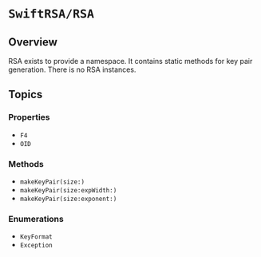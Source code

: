 # ``SwiftRSA/RSA``

## Overview

RSA exists to provide a namespace. It contains static methods for key pair generation. There is no RSA instances.

## Topics

### Properties

- ``F4``
- ``OID``

### Methods

- ``makeKeyPair(size:)``
- ``makeKeyPair(size:expWidth:)``
- ``makeKeyPair(size:exponent:)``

### Enumerations

- ``KeyFormat``
- ``Exception``
